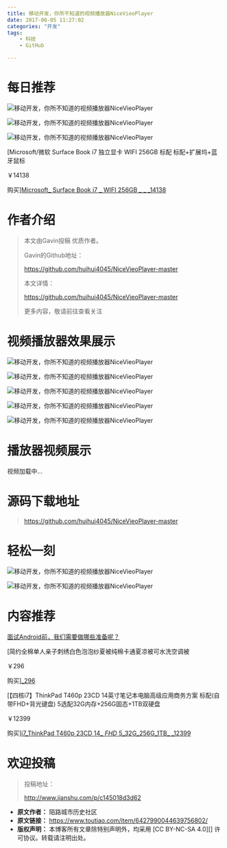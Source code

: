 ```yaml
---
title: 移动开发，你所不知道的视频播放器NiceVieoPlayer
date: 2017-06-05 11:27:02
categories: "开发"
tags:
	- 科技
	- GitHub

---
```


# 每日推荐 #

![移动开发，你所不知道的视频播放器NiceVieoPlayer][NiceVieoPlayer]

![移动开发，你所不知道的视频播放器NiceVieoPlayer][NiceVieoPlayer 1]

![移动开发，你所不知道的视频播放器NiceVieoPlayer][NiceVieoPlayer 2]

[Microsoft/微软 Surface Book i7 独立显卡 WIFI 256GB 标配 标配+扩展坞+蓝牙鼠标

￥14138

购买][Microsoft_ Surface Book i7 _ WIFI 256GB _ _ _14138]

# 作者介绍 #

> 本文由Gavin投稿 优质作者。
> 
> Gavin的Github地址：
> 
> https://github.com/huihui4045/NiceVieoPlayer-master
> 
> 本文详情：
> 
> https://github.com/huihui4045/NiceVieoPlayer-master
> 
> 更多内容，敬请前往查看关注

# 视频播放器效果展示 #

![移动开发，你所不知道的视频播放器NiceVieoPlayer][NiceVieoPlayer 3]

![移动开发，你所不知道的视频播放器NiceVieoPlayer][NiceVieoPlayer 4]

![移动开发，你所不知道的视频播放器NiceVieoPlayer][NiceVieoPlayer 5]

![移动开发，你所不知道的视频播放器NiceVieoPlayer][NiceVieoPlayer 6]

![移动开发，你所不知道的视频播放器NiceVieoPlayer][NiceVieoPlayer 7]

# 播放器视频展示    #

视频加载中...

# 源码下载地址 #

> https://github.com/huihui4045/NiceVieoPlayer-master

# 轻松一刻    #

![移动开发，你所不知道的视频播放器NiceVieoPlayer][NiceVieoPlayer 8]

![移动开发，你所不知道的视频播放器NiceVieoPlayer][NiceVieoPlayer 9]

# 内容推荐    #

[面试Android前，我们需要做哪些准备呢？][Android]  


[简约全棉单人亲子刺绣白色泡泡纱夏被纯棉卡通夏凉被可水洗空调被

￥296

购买][_296]

[【四核i7】ThinkPad T460p 23CD 14英寸笔记本电脑高级应用商务方案 标配(自带FHD+背光键盘) 5选配32G内存+256G固态+1TB双硬盘

￥12399

购买][i7_ThinkPad T460p 23CD 14_ _FHD_ 5_32G_256G_1TB_ _12399]

# 欢迎投稿 #

> 投稿地址：
> 
> http://www.jianshu.com/p/c145018d3d62


[NiceVieoPlayer]: /pro/os/crawler/UYV3-22MU-YEYF.jpg
[NiceVieoPlayer 1]: /pro/os/crawler/MURV-JZQF-JQBF.jpg
[NiceVieoPlayer 2]: /pro/os/crawler/7RJR-AANQ-3E7Z.jpg
[Microsoft_ Surface Book i7 _ WIFI 256GB _ _ _14138]: https://item.jd.com/10584141039.html
[NiceVieoPlayer 3]: /pro/os/crawler/Q6ZQ-J2JZ-ZBIB.jpg
[NiceVieoPlayer 4]: /pro/os/crawler/VJE6-VEVR-7BFR.jpg
[NiceVieoPlayer 5]: /pro/os/crawler/BYER-3YYI-FJBA.jpg
[NiceVieoPlayer 6]: /pro/os/crawler/ERFJ-7ZQJ-YEUU.jpg
[NiceVieoPlayer 7]: /pro/os/crawler/6ZZZ-NNYR-JBYI.jpg
[NiceVieoPlayer 8]: /pro/os/crawler/QIUY-JNYA-NB3E.jpg
[NiceVieoPlayer 9]: /pro/os/crawler/QYUZ-NIRM-6NEE.jpg
[Android]: http://m.toutiao.com/i6416482443162812930/?group_id=6416480368401481985&amp;group_flags=0
[_296]: https://s.click.taobao.com/t?e=m%3D2%26s%3DAxyy9E7f9%2Flw4vFB6t2Z2ueEDrYVVa64XoO8tOebS%2BdRAdhuF14FMZRSD%2BgfEoxwt4hWD5k2kjOlsz15bND7ZLSrHdiTfhSKE7kgHUCYGFaOhBlYFbqJESFi2%2BA8xZRJsXjwr5ugtxwmovPL%2FjuzDy9JJnME%2B8ECI4OCRDPh9IqU7DnL5cTAVRgcQwlKqEAZpUoCLWI%2B%2Bp7v0M1cjwHfZNSc7UuU%2FTfGg%2Fx%2B3J48iPjZjm74Vv9faHj6vvWqYmLXksCEZfvfsO%2BiZ%2BQMlGz6FQ%3D%3D
[i7_ThinkPad T460p 23CD 14_ _FHD_ 5_32G_256G_1TB_ _12399]: http://union-click.jd.com/jdc?e=&amp;p=AyIOZR5aFQYWAlAZWyUCEw9dGF8QBhAEVSsfSlpMWGVCHlBDUAxLBQNQVk4YDk5ER1xOGVUaUx0BFgJRGVgVHUtCCUZrV3xAXwx5GHFgTWUFRSwTexd%2FUmETdQ4eaVYaWxMeEwBJGl8EAhIMVhlQFgYiBVAaUh0EEgJWK1kXBhIFUhtSETIiB1QrGnsCFAFSGFMlAyIHUBNcEgAQBlQfXxUKIgBlQANKQUpCAUcLTWxAWQkrayUy&amp;t=W1dCFFlQCxxKQgFHRE5XDVULR0UVAxoPVh9eEQARB0pCHklf
 *  **原文作者：** 陌路城市历史社区
 *  **原文链接：** https://www.toutiao.com/item/6427990044639756802/
 *  **版权声明：** 本博客所有文章除特别声明外，均采用 [CC BY-NC-SA 4.0][] 许可协议。转载请注明出处。